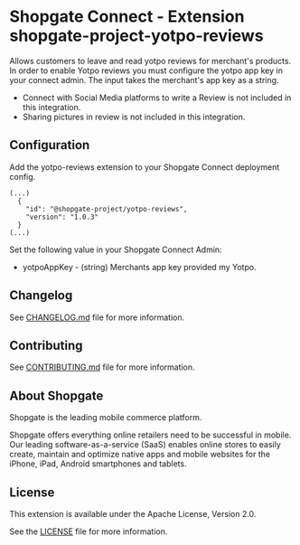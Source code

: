 # Shopgate Connect - Extension shopgate-project-yotpo-reviews
Allows customers to leave and read yotpo reviews for merchant's products. In order to enable Yotpo reviews you must configure the yotpo app key in your connect admin. The input takes the merchant's app key as a string.
- Connect with Social Media platforms to write a Review is not included in this integration.
- Sharing pictures in review is not included in this integration.

## Configuration
Add the yotpo-reviews extension to your Shopgate Connect deployment config.
```
(...)
  {
    "id": "@shopgate-project/yotpo-reviews",
    "version": "1.0.3"
  }
(...)
```
Set the following value in your Shopgate Connect Admin:
* yotpoAppKey - (string) Merchants app key provided my Yotpo.

## Changelog

See [CHANGELOG.md](CHANGELOG.md) file for more information.

## Contributing

See [CONTRIBUTING.md](docs/CONTRIBUTING.md) file for more information.

## About Shopgate

Shopgate is the leading mobile commerce platform.

Shopgate offers everything online retailers need to be successful in mobile. Our leading
software-as-a-service (SaaS) enables online stores to easily create, maintain and optimize native
apps and mobile websites for the iPhone, iPad, Android smartphones and tablets.

## License

This extension is available under the Apache License, Version 2.0.

See the [LICENSE](./LICENSE) file for more information.
